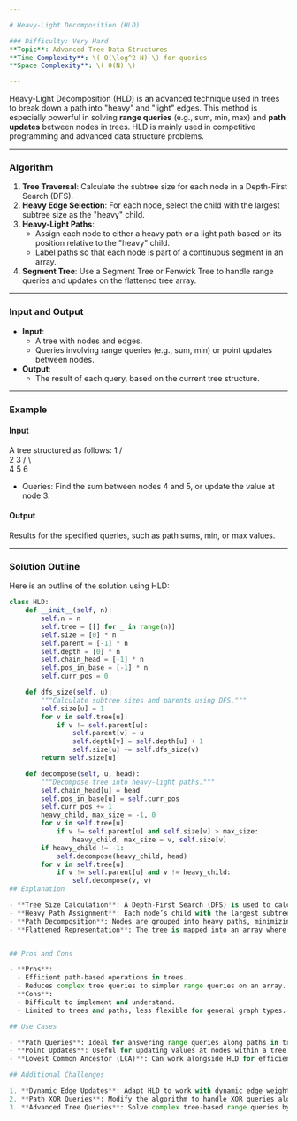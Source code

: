 ```yaml
---

# Heavy-Light Decomposition (HLD)

### Difficulty: Very Hard   
**Topic**: Advanced Tree Data Structures  
**Time Complexity**: \( O(\log^2 N) \) for queries  
**Space Complexity**: \( O(N) \) 

---
```



Heavy-Light Decomposition (HLD) is an advanced technique used in trees to break down a path into "heavy" and "light" edges. This method is especially powerful in solving **range queries** (e.g., sum, min, max) and **path updates** between nodes in trees. HLD is mainly used in competitive programming and advanced data structure problems.

---

### Algorithm

1. **Tree Traversal**: Calculate the subtree size for each node in a Depth-First Search (DFS).
2. **Heavy Edge Selection**: For each node, select the child with the largest subtree size as the "heavy" child.
3. **Heavy-Light Paths**:
   - Assign each node to either a heavy path or a light path based on its position relative to the "heavy" child.
   - Label paths so that each node is part of a continuous segment in an array.
4. **Segment Tree**: Use a Segment Tree or Fenwick Tree to handle range queries and updates on the flattened tree array.

---

### Input and Output

- **Input**:
  - A tree with nodes and edges.
  - Queries involving range queries (e.g., sum, min) or point updates between nodes.
- **Output**:
  - The result of each query, based on the current tree structure.

---

### Example

#### Input

A tree structured as follows:
    1
   / \
  2   3
 / \   \
4   5   6
- Queries: Find the sum between nodes 4 and 5, or update the value at node 3.

#### Output

Results for the specified queries, such as path sums, min, or max values.

---

### Solution Outline

Here is an outline of the solution using HLD:

```python
class HLD:
    def __init__(self, n):
        self.n = n
        self.tree = [[] for _ in range(n)]
        self.size = [0] * n
        self.parent = [-1] * n
        self.depth = [0] * n
        self.chain_head = [-1] * n
        self.pos_in_base = [-1] * n
        self.curr_pos = 0

    def dfs_size(self, u):
        """Calculate subtree sizes and parents using DFS."""
        self.size[u] = 1
        for v in self.tree[u]:
            if v != self.parent[u]:
                self.parent[v] = u
                self.depth[v] = self.depth[u] + 1
                self.size[u] += self.dfs_size(v)
        return self.size[u]

    def decompose(self, u, head):
        """Decompose tree into heavy-light paths."""
        self.chain_head[u] = head
        self.pos_in_base[u] = self.curr_pos
        self.curr_pos += 1
        heavy_child, max_size = -1, 0
        for v in self.tree[u]:
            if v != self.parent[u] and self.size[v] > max_size:
                heavy_child, max_size = v, self.size[v]
        if heavy_child != -1:
            self.decompose(heavy_child, head)
        for v in self.tree[u]:
            if v != self.parent[u] and v != heavy_child:
                self.decompose(v, v)
## Explanation

- **Tree Size Calculation**: A Depth-First Search (DFS) is used to calculate subtree sizes.
- **Heavy Path Assignment**: Each node’s child with the largest subtree is designated as “heavy.”
- **Path Decomposition**: Nodes are grouped into heavy paths, minimizing the number of paths a query crosses.
- **Flattened Representation**: The tree is mapped into an array where each path segment is continuous, enabling efficient range queries with a Segment Tree.


## Pros and Cons

- **Pros**:
  - Efficient path-based operations in trees.
  - Reduces complex tree queries to simpler range queries on an array.
- **Cons**:
  - Difficult to implement and understand.
  - Limited to trees and paths, less flexible for general graph types.

## Use Cases

- **Path Queries**: Ideal for answering range queries along paths in trees (e.g., sum, min, max).
- **Point Updates**: Useful for updating values at nodes within a tree and quickly reflecting them on paths.
- **Lowest Common Ancestor (LCA)**: Can work alongside HLD for efficient LCA computation in tree structures.

## Additional Challenges

1. **Dynamic Edge Updates**: Adapt HLD to work with dynamic edge weights.
2. **Path XOR Queries**: Modify the algorithm to handle XOR queries along a path.
3. **Advanced Tree Queries**: Solve complex tree-based range queries by combining HLD with other techniques.
